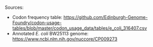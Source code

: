 Sources:
- Codon frequency table: https://github.com/Edinburgh-Genome-Foundry/codon-usage-tables/blob/master/codon_usage_data/tables/e_coli_316407.csv
- Annotated *E. coli* BW25113 genome: https://www.ncbi.nlm.nih.gov/nuccore/CP009273